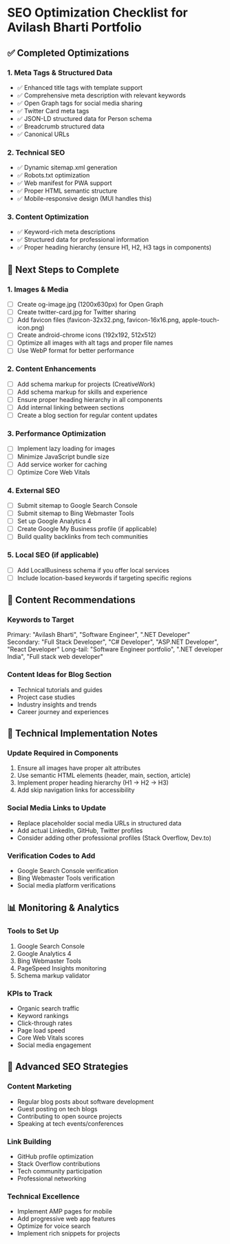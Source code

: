 # SEO Optimization Checklist for Avilash Bharti Portfolio

## ✅ Completed Optimizations

### 1. Meta Tags & Structured Data
- ✅ Enhanced title tags with template support
- ✅ Comprehensive meta description with relevant keywords
- ✅ Open Graph tags for social media sharing
- ✅ Twitter Card meta tags
- ✅ JSON-LD structured data for Person schema
- ✅ Breadcrumb structured data
- ✅ Canonical URLs

### 2. Technical SEO
- ✅ Dynamic sitemap.xml generation
- ✅ Robots.txt optimization
- ✅ Web manifest for PWA support
- ✅ Proper HTML semantic structure
- ✅ Mobile-responsive design (MUI handles this)

### 3. Content Optimization
- ✅ Keyword-rich meta descriptions
- ✅ Structured data for professional information
- ✅ Proper heading hierarchy (ensure H1, H2, H3 tags in components)

## 🔄 Next Steps to Complete

### 1. Images & Media
- [ ] Create og-image.jpg (1200x630px) for Open Graph
- [ ] Create twitter-card.jpg for Twitter sharing
- [ ] Add favicon files (favicon-32x32.png, favicon-16x16.png, apple-touch-icon.png)
- [ ] Create android-chrome icons (192x192, 512x512)
- [ ] Optimize all images with alt tags and proper file names
- [ ] Use WebP format for better performance

### 2. Content Enhancements
- [ ] Add schema markup for projects (CreativeWork)
- [ ] Add schema markup for skills and experience
- [ ] Ensure proper heading hierarchy in all components
- [ ] Add internal linking between sections
- [ ] Create a blog section for regular content updates

### 3. Performance Optimization
- [ ] Implement lazy loading for images
- [ ] Minimize JavaScript bundle size
- [ ] Add service worker for caching
- [ ] Optimize Core Web Vitals

### 4. External SEO
- [ ] Submit sitemap to Google Search Console
- [ ] Submit sitemap to Bing Webmaster Tools
- [ ] Set up Google Analytics 4
- [ ] Create Google My Business profile (if applicable)
- [ ] Build quality backlinks from tech communities

### 5. Local SEO (if applicable)
- [ ] Add LocalBusiness schema if you offer local services
- [ ] Include location-based keywords if targeting specific regions

## 📝 Content Recommendations

### Keywords to Target
Primary: "Avilash Bharti", "Software Engineer", ".NET Developer"
Secondary: "Full Stack Developer", "C# Developer", "ASP.NET Developer", "React Developer"
Long-tail: "Software Engineer portfolio", ".NET developer India", "Full stack web developer"

### Content Ideas for Blog Section
- Technical tutorials and guides
- Project case studies
- Industry insights and trends
- Career journey and experiences

## 🔧 Technical Implementation Notes

### Update Required in Components
1. Ensure all images have proper alt attributes
2. Use semantic HTML elements (header, main, section, article)
3. Implement proper heading hierarchy (H1 → H2 → H3)
4. Add skip navigation links for accessibility

### Social Media Links to Update
- Replace placeholder social media URLs in structured data
- Add actual LinkedIn, GitHub, Twitter profiles
- Consider adding other professional profiles (Stack Overflow, Dev.to)

### Verification Codes to Add
- Google Search Console verification
- Bing Webmaster Tools verification
- Social media platform verifications

## 📊 Monitoring & Analytics

### Tools to Set Up
1. Google Search Console
2. Google Analytics 4
3. Bing Webmaster Tools
4. PageSpeed Insights monitoring
5. Schema markup validator

### KPIs to Track
- Organic search traffic
- Keyword rankings
- Click-through rates
- Page load speed
- Core Web Vitals scores
- Social media engagement

## 🚀 Advanced SEO Strategies

### Content Marketing
- Regular blog posts about software development
- Guest posting on tech blogs
- Contributing to open source projects
- Speaking at tech events/conferences

### Link Building
- GitHub profile optimization
- Stack Overflow contributions
- Tech community participation
- Professional networking

### Technical Excellence
- Implement AMP pages for mobile
- Add progressive web app features
- Optimize for voice search
- Implement rich snippets for projects